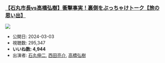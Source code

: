 ### [【石丸市長vs高橋弘樹】衝撃事実！裏側をぶっちゃけトーク【旅の思い出】](https://www.youtube.com/watch?v=CGl5xyi96uQ)
[![](https://img.youtube.com/vi/CGl5xyi96uQ/sddefault.jpg)](https://www.youtube.com/watch?v=CGl5xyi96uQ)
-   公開日: 2024-03-03
-   視聴数: 295,347
-   **いいね数: 4,944**
-   出演者: [石丸伸二](/rehacq_fan/people/石丸伸二 "wikilink"), [西田亮介](/rehacq_fan/people/西田亮介 "wikilink"), [高橋弘樹](/rehacq_fan/people/高橋弘樹 "wikilink")
